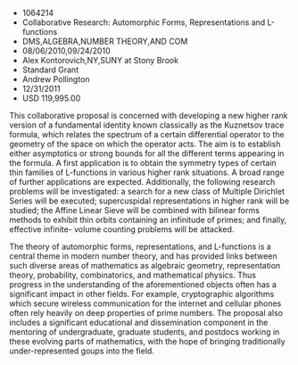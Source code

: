 
* 1064214
* Collaborative Research: Automorphic Forms, Representations and L-functions
* DMS,ALGEBRA,NUMBER THEORY,AND COM
* 08/06/2010,09/24/2010
* Alex Kontorovich,NY,SUNY at Stony Brook
* Standard Grant
* Andrew Pollington
* 12/31/2011
* USD 119,995.00

This collaborative proposal is concerned with developing a new higher rank
version of a fundamental identity known classically as the Kuznetsov trace
formula, which relates the spectrum of a certain differential operator to the
geometry of the space on which the operator acts. The aim is to establish either
asymptotics or strong bounds for all the different terms appearing in the
formula. A first application is to obtain the symmetry types of certain thin
families of L-functions in various higher rank situations. A broad range of
further applications are expected. Additionally, the following research problems
will be investigated: a search for a new class of Multiple Dirichlet Series will
be executed; supercuspidal representations in higher rank will be studied; the
Affine Linear Sieve will be combined with bilinear forms methods to exhibit thin
orbits containing an infinitude of primes; and finally, effective infinite-
volume counting problems will be attacked.

The theory of automorphic forms, representations, and L-functions is a central
theme in modern number theory, and has provided links between such diverse areas
of mathematics as algebraic geometry, representation theory, probability,
combinatorics, and mathematical physics. Thus progress in the understanding of
the aforementioned objects often has a significant impact in other fields. For
example, cryptographic algorithms which secure wireless communication for the
internet and cellular phones often rely heavily on deep properties of prime
numbers. The proposal also includes a significant educational and dissemination
component in the mentoring of undergraduate, graduate students, and postdocs
working in these evolving parts of mathematics, with the hope of bringing
traditionally under-represented goups into the field.
